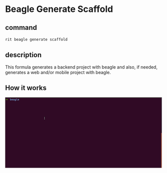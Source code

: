 <!-- markdownlint-disable-file MD013 -->
# Beagle Generate Scaffold

## command

```bash
rit beagle generate scaffold
```

## description

This formula generates a backend project with beagle and also, if needed, generates a web and/or mobile project with beagle.

## How it works

![gif](doc/beagle-generate-scaffold.gif)
